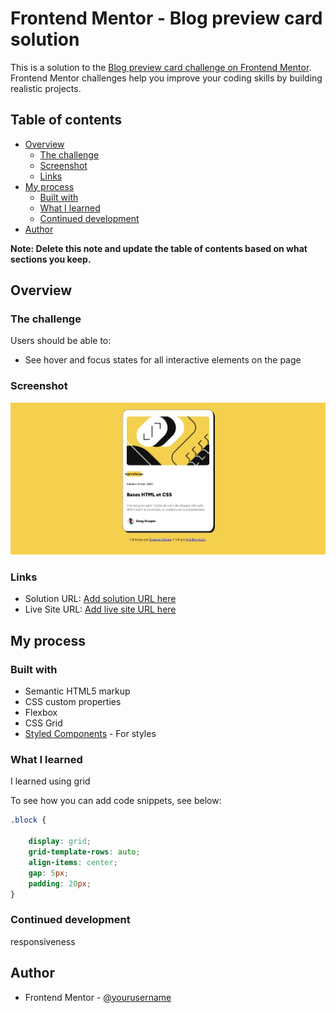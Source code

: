 # Frontend Mentor - Blog preview card solution

This is a solution to the [Blog preview card challenge on Frontend Mentor](https://www.frontendmentor.io/challenges/blog-preview-card-ckPaj01IcS). Frontend Mentor challenges help you improve your coding skills by building realistic projects. 

## Table of contents

- [Overview](#overview)
  - [The challenge](#the-challenge)
  - [Screenshot](#screenshot)
  - [Links](#links)
- [My process](#my-process)
  - [Built with](#built-with)
  - [What I learned](#what-i-learned)
  - [Continued development](#continued-development)
- [Author](#author)


**Note: Delete this note and update the table of contents based on what sections you keep.**

## Overview

### The challenge

Users should be able to:

- See hover and focus states for all interactive elements on the page

### Screenshot

![](./assets/images/modified_previewCard_screenshot.jpeg)


### Links

- Solution URL: [Add solution URL here](https://github.com/Eya-ben-aziza/Blog_preview_card_Front_Mentor.git)
- Live Site URL: [Add live site URL here](https://eya-ben-aziza.github.io/Blog_preview_card_Front_Mentor/)

## My process

### Built with

- Semantic HTML5 markup
- CSS custom properties
- Flexbox
- CSS Grid
- [Styled Components](https://fonts.googleapis.com) - For styles


### What I learned
I learned using grid 


To see how you can add code snippets, see below:
```css
.block {
  
    display: grid;
    grid-template-rows: auto;
    align-items: center;
    gap: 5px;
    padding: 20px;
}
```


### Continued development

responsiveness



## Author

- Frontend Mentor - [@yourusername](https://www.frontendmentor.io/profile/Eya-ben-aziza)
